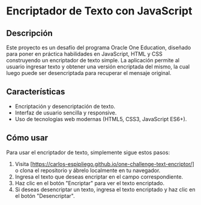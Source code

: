 # Encriptador de Texto con JavaScript

## Descripción

Este proyecto es un desafío del programa Oracle One Education, diseñado para poner en práctica habilidades en JavaScript, HTML y CSS construyendo un encriptador de texto simple. La aplicación permite al usuario ingresar texto y obtener una versión encriptada del mismo, la cual luego puede ser desencriptada para recuperar el mensaje original.

## Características

- Encriptación y desencriptación de texto.
- Interfaz de usuario sencilla y responsive.
- Uso de tecnologías web modernas (HTML5, CSS3, JavaScript ES6+).

## Cómo usar

Para usar el encriptador de texto, simplemente sigue estos pasos:

1. Visita [https://carlos-espipliego.github.io/one-challenge-text-encriptor/] o clona el repositorio y ábrelo localmente en tu navegador.
2. Ingresa el texto que deseas encriptar en el campo correspondiente.
3. Haz clic en el botón "Encriptar" para ver el texto encriptado.
4. Si deseas desencriptar un texto, ingresa el texto encriptado y haz clic en el botón "Desencriptar".
